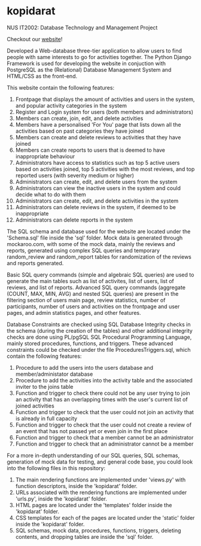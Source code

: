 # kopidarat

NUS IT2002: Database Technology and Management Project

Checkout our [website](https://kopidarat.herokuapp.com/)!

Developed a Web-database three-tier application to allow users to find people with same interests to go for activities together. The Python Django Framework is used for developing the website in conjuction with PostgreSQL as the (Relational) Database Management System and HTML/CSS as the front-end.

This website contain the following features:

1. Frontpage that displays the amount of activities and users in the system, and popular activity categories in the system
2. Register and Login system for users (both members and administrators)
3. Members can create, join, edit, and delete activities
4. Members have a personalised 'For You' page that lists down all the activities based on past categories they have joined
5. Members can create and delete reviews to activities that they have joined
6. Members can create reports to users that is deemed to have inappropriate behaviour
7. Administrators have access to statistics such as top 5 active users based on activities joined, top 5 activities with the most reviews, and top reported users (with severity medium or higher)
8. Administrators can create, edit, and delete users from the system
9. Administrators can view the inactive users in the system and could decide what to do with them
10. Administrators can create, edit, and delete activities in the system
11. Administrators can delete reviews in the system, if deemed to be inappropriate
12. Administrators can delete reports in the system

The SQL schema and database used for the website are located under the 'Schema.sql' file inside the 'sql' folder. Mock data is generated through mockaroo.com, with some of the mock data, mainly the reviews and reports, generated using complex SQL queries and temporary random_review and random_report tables for randomization of the reviews and reports generated.

Basic SQL query commands (simple and algebraic SQL queries) are used to generate the main tables such as list of activites, list of users, list of reviews, and list of reports. Advanced SQL query commands (aggregate (COUNT, MAX, MIN, AVG) and nested SQL queries) are present in the filtering section of users main page, review statistics, number of participants, number of users and activities on the frontpage and user pages, and admin statistics pages, and other features.

Database Constraints are checked using SQL Database Integrity checks in the schema (during the creation of the tables) and other additional integrity checks are done using PL/pgSQL SQL Procedural Programming Language, mainly stored procedures, functions, and triggers. These advanced constraints could be checked under the file ProceduresTriggers.sql, which contain the following features:

1. Procedure to add the users into the users database and member/administator database
2. Procedure to add the activities into the activity table and the associated inviter to the joins table
3. Function and trigger to check there could not be any user trying to join an activity that has an overlapping times with the user's current list of joined activities
4. Function and trigger to check that the user could not join an activity that is already in full capacity
5. Function and trigger to check that the user could not create a review of an event that has not passed yet or even join in the first place
6. Function and trigger to check that a member cannot be an administrator
7. Function and trigger to check that an administrator cannot be a member

For a more in-depth understanding of our SQL queries, SQL schemas, generation of mock data for testing, and general code base, you could look into the following files in this repository:

1. The main rendering functions are implemented under 'views.py' with function descriptors, inside the 'kopidarat' folder.
2. URLs associated with the rendering functions are implemented under 'urls.py', inside the 'kopidarat' folder.
3. HTML pages are located under the 'templates' folder inside the 'kopidarat' folder.
4. CSS templates for each of the pages are located under the 'static' folder inside the 'kopidarat' folder.
5. SQL schemas, mock data, procedures, functions, triggers, deleting contents, and dropping tables are inside the 'sql' folder.
